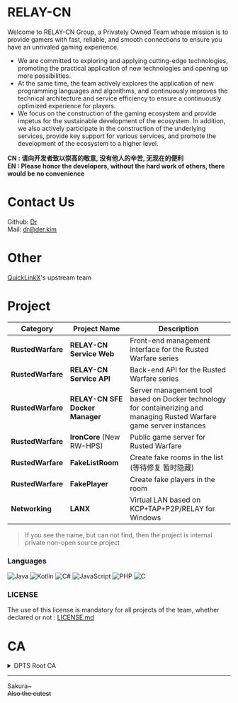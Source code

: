 # RELAY-CN
Welcome to RELAY-CN Group, a Privately Owned Team whose mission is to provide gamers with fast, reliable, and smooth connections to ensure you have an unrivaled gaming experience.  

+ We are committed to exploring and applying cutting-edge technologies, promoting the practical application of new technologies and opening up more possibilities.  
+ At the same time, the team actively explores the application of new programming languages and algorithms, and continuously improves the technical architecture and service efficiency to ensure a continuously optimized experience for players.  
+ We focus on the construction of the gaming ecosystem and provide impetus for the sustainable development of the ecosystem. In addition, we also actively participate in the construction of the underlying services, provide key support for various services, and promote the development of the ecosystem to a higher level.

**CN : 请向开发者致以崇高的敬意, 没有他人的辛苦, 无现在的便利**  
**EN : Please honor the developers, without the hard work of others, there would be no convenience**  

# Contact Us
Github: [Dr](https://github.com/deng-rui)    
Mail: dr@der.kim  

# Other
[QuickLinkX](https://github.com/QuickLinkX)'s upstream team

# Project
|     **Category**   | **Project Name**                        | **Description**                                                                                  |
|--------------------|-----------------------------------------|--------------------------------------------------------------------------------------------------|
| **RustedWarfare**  | **RELAY-CN Service Web**                | Front-end management interface for the Rusted Warfare series                                      |
| **RustedWarfare**  | **RELAY-CN Service API**                | Back-end API for the Rusted Warfare series                                                        |
| **RustedWarfare**  | **RELAY-CN SFE Docker Manager**         | Server management tool based on Docker technology for containerizing and managing Rusted Warfare game server instances |
| **RustedWarfare**  | **IronCore** (New RW-HPS)               | Public game server for Rusted Warfare                                                              |
| **RustedWarfare**  | **FakeListRoom**                        | Create fake rooms in the list (等待修复 暂时隐藏)                                                    |
| **RustedWarfare**  | **FakePlayer**                          | Create fake players in the room                                                                  |
| **Networking**     | **LANX**                                | Virtual LAN based on KCP+TAP+P2P/RELAY for Windows                                                 |

> If you see the name, but can not find, then the project is internal private non-open source project

### Languages
![Java](https://img.shields.io/badge/Java-ffb600?logo=java&logoColor=white&style=for-the-badge)
![Kotlin](https://img.shields.io/badge/Kotlin-7f52ff?logo=kotlin&logoColor=white&style=for-the-badge)
![C#](https://img.shields.io/badge/C%23-68217a?logo=c-sharp&logoColor=white&style=for-the-badge)
![JavaScript](https://img.shields.io/badge/JavaScript-f7df1e?logo=javascript&logoColor=black&style=for-the-badge)
![PHP](https://img.shields.io/badge/PHP-777bb4?logo=php&logoColor=white&style=for-the-badge)
![C](https://img.shields.io/badge/C-00599c?logo=c&logoColor=white&style=for-the-badge)

### LICENSE
The use of this license is mandatory for all projects of the team, whether declared or not :
[LICENSE.md](https://github.com/RELAY-CN/.github/blob/main/LICENSE.md)

# CA
<details>
  <summary><a>DPTS Root CA</a></summary>
  
```
-----BEGIN CERTIFICATE-----
MIIDpzCCAo+gAwIBAgIUIiqEObiDkkfKoRM4yGkMBXh3sV8wDQYJKoZIhvcNAQEL
BQAwYzELMAkGA1UEBhMCQ04xIjAgBgNVBAoMGURyIFByaXZhdGUgVHJ1c3QgU2Vy
dmljZXMxFTATBgNVBAMMDERQVFMgUm9vdCBDQTEZMBcGCSqGSIb3DQEJARYKZHJA
ZGVyLmtpbTAeFw0yNDExMzAxNDMwMzBaFw0zNDExMjgxNDMwMzBaMGMxCzAJBgNV
BAYTAkNOMSIwIAYDVQQKDBlEciBQcml2YXRlIFRydXN0IFNlcnZpY2VzMRUwEwYD
VQQDDAxEUFRTIFJvb3QgQ0ExGTAXBgkqhkiG9w0BCQEWCmRyQGRlci5raW0wggEi
MA0GCSqGSIb3DQEBAQUAA4IBDwAwggEKAoIBAQCsJ5arrZvLuO+9vNQnlKOT1KrN
0wh10ntiD7+L1sbRwX8VtbVrhzFMf6IcKVwhfYSeB2UU3xRzy/nORU8TKqbD7QzR
Bgk0rEn/fdfTlcNahjBudpy1mJpCrWjP5Gx6O6Mt64oaoF4kfAzUaizVAJG7zH6E
dnxgbvEcpkm905GUBGrPJ7PWpfRrfQsNHd8ya8FoKM6ceaD3e+NHFgvmFwY2rM09
TV8BZVSrV1rPGJlGMg1bjDHKIBk554kUL2GSukXTChbMfjP7geHcNccsCSplK2ck
pk5B2FS3nMNzdg0CngsqeHKOeI6o3xKzhJmF6+4QDMNhR3hp78DVhciifbRhAgMB
AAGjUzBRMB0GA1UdDgQWBBQRfAsu/OvdvT5wtJqTCElYEYwBtDAfBgNVHSMEGDAW
gBQRfAsu/OvdvT5wtJqTCElYEYwBtDAPBgNVHRMBAf8EBTADAQH/MA0GCSqGSIb3
DQEBCwUAA4IBAQAOgJk/KW8W5Zx96KxcYXdWsyuFwuHv3j2H/+D24NupQLDY5RGh
mBmspG0fkFB+ZsGY1tV/Nl0iWwIIJcM27fc0rahnMvVQ+3mGH2oNxfQlThFSkty3
2Pd16W8aZFAL/Ha4kyzgfdKmzT4vfquLSjZKuzNBTwkQDcFz7xGZir5lRbzCA1YO
mphj7R4G6FwtzNBs9R21tFRzezh6vJr9byZk5oSrqZvckDCHFTa7dC0eWjGVM5la
9fZE6o1HrF89i78lz9O3PZ5vqbza/Ik9TP2XtDJrHcLD5BCjUj7RDnLqBNQB+yR9
DwBWL/y0fMNNNcg8UwtnjmGzip6REXycyFO1
-----END CERTIFICATE-----
```
</details>

---
Sakura~  
~~Also the cutest~~
